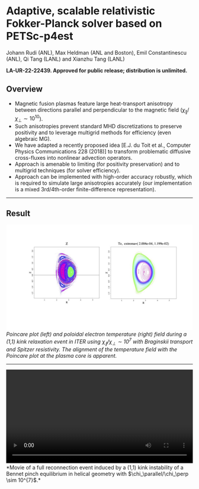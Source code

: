 # Adaptive, scalable relativistic Fokker-Planck solver based on PETSc-p4est 

Johann Rudi (ANL), Max Heldman (ANL and Boston), Emil Constantinescu (ANL), Qi Tang (LANL) and Xianzhu Tang (LANL)

**LA-UR-22-22439. Approved for public release; distribution is unlimited.** 

## Overview

* Magnetic fusion plasmas feature large heat-transport anisotropy between directions parallel and perpendicular to the magnetic field ($\chi_\parallel/\chi_\perp \sim 10^{10}$).
* Such anisotropies prevent standard MHD discretizations to preserve positivity and to leverage multigrid methods for efficiency (even algebraic MG).
* We have adapted a recently proposed idea [E.J. du Toit et al., Computer Physics Communications 228 (2018)] to transform problematic diffusive cross-fluxes into nonlinear advection operators.
* Approach is amenable to limiting (for positivity preservation) and to multigrid techniques (for solver efficiency).
* Approach can be implemented with high-order accuracy robustly, which is required to simulate large anisotropies accurately (our implementation is a mixed 3rd/4th-order finite-difference representation).

----

## Result

![](img/gallery/iter-anisotropic-xport.jpg)
*Poincare plot (left) and poloidal electron temperature (right) field during a (1,1) kink relaxation event in ITER using $\chi_\parallel/\chi_\perp \sim 10^{7}$ with Braginskii transport and Spitzer resistivity. The alignment of the temperature field with the Poincare plot at the plasma core is apparent.*

----

<video controls preload="metadata" width="100%">
    <source src="../img/gallery/bpnch-hall-mhd-unif-rho-chi_par_1e3.mp4" type="video/mp4">
    Sorry, your browser doesn't support embedded videos.
</video>
*Movie of a full reconnection event induced by a (1,1) kink instability of a Bennet pinch equilibrium in helical geometry with $\chi_\parallel/\chi_\perp \sim 10^{7}$.*

<script type="text/x-mathjax-config">MathJax.Hub.Config({TeX: {equationNumbers: {autoNumber: "all"}}, tex2jax: {inlineMath: [['$','$']]}});</script>
<script type="text/javascript" src="https://cdnjs.cloudflare.com/ajax/libs/mathjax/2.7.2/MathJax.js?config=TeX-AMS_HTML"></script>
